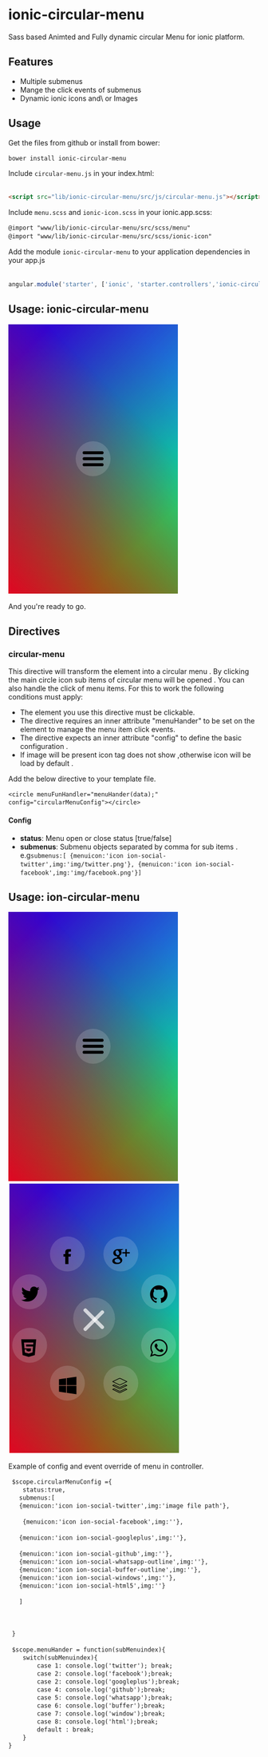 # ionic-circular-menu

Sass based Animted and Fully dynamic circular Menu for ionic platform.

## Features

* Multiple submenus
* Mange the click events of submenus
* Dynamic ionic icons and\ or Images
 
## Usage

Get the files from github or install from bower:
```
bower install ionic-circular-menu
```


Include `circular-menu.js` in your index.html:

```html

<script src="lib/ionic-circular-menu/src/js/circular-menu.js"></script>
```
Include `menu.scss` and `ionic-icon.scss`  in your ionic.app.scss: 

```html
@import "www/lib/ionic-circular-menu/src/scss/menu"
@import "www/lib/ionic-circular-menu/src/scss/ionic-icon"


```
Add the module `ionic-circular-menu` to your application dependencies in your app.js

```javascript

angular.module('starter', ['ionic', 'starter.controllers','ionic-circular-menu'])

```

## Usage: ionic-circular-menu

![Alt ion-circular-menu](/src/image/ion-circular-menu.png?raw=true)

And you're ready to go.


## Directives

### circular-menu

This directive will transform the element into a  circular menu . By clicking the main circle icon sub items of circular menu will be opened . You can also handle the click of menu items.
For this to work the following conditions must apply:

* The element you use this directive must be clickable.
* The directive requires an inner attribute "menuHander" to be set on the element to manage the menu item click events.
* The directive expects an inner attribute "config" to define the basic configuration .
* If image will be present icon tag does not show ,otherwise icon will be load by default .

Add the below directive to your template file. 
```
<circle menuFunHandler="menuHander(data);" config="circularMenuConfig"></circle>
```
#### Config
* __status__: Menu open or close status [true/false]
* __submenus__: Submenu objects separated by comma for sub items  . e.g`submenus:[ {menuicon:'icon ion-social-twitter',img:'img/twitter.png'}, {menuicon:'icon ion-social-facebook',img:'img/facebook.png'}]`


## Usage: ion-circular-menu

![Alt ion-circular-menu](/src/image/screen_01.png)
![Alt ion-circular-menu](/src/image/screen_02.png)



Example of config and event override of menu  in controller.
```
 $scope.circularMenuConfig ={
    status:true,
   submenus:[
   {menuicon:'icon ion-social-twitter',img:'image file path'},
  
    {menuicon:'icon ion-social-facebook',img:''}, 
   
   {menuicon:'icon ion-social-googleplus',img:''}, 
   
   {menuicon:'icon ion-social-github',img:''},
   {menuicon:'icon ion-social-whatsapp-outline',img:''},
   {menuicon:'icon ion-social-buffer-outline',img:''},
   {menuicon:'icon ion-social-windows',img:''}, 
   {menuicon:'icon ion-social-html5',img:''}

   ]


    
 }

 $scope.menuHander = function(subMenuindex){ 
    switch(subMenuindex){
        case 1: console.log('twitter'); break;
        case 2: console.log('facebook');break;    
        case 2: console.log('googleplus');break;
        case 4: console.log('github');break;
        case 5: console.log('whatsapp');break;
        case 6: console.log('buffer');break;
        case 7: console.log('window');break;
        case 8: console.log('html');break;
        default : break;
    }
}

```
